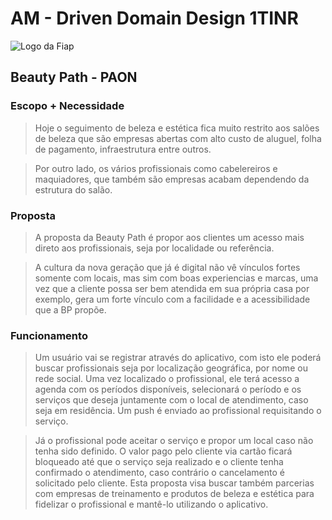 # AM - Driven Domain Design 1TINR

![Logo da Fiap](https://upload.wikimedia.org/wikipedia/commons/d/d4/Fiap-logo-novo.jpg) 

## Beauty Path - PAON

### Escopo + Necessidade

> Hoje o seguimento de beleza e estética fica muito restrito aos salões de beleza que são empresas abertas com alto custo de aluguel, folha de pagamento, infraestrutura entre outros.

> Por outro lado, os vários profissionais como cabelereiros e maquiadores, que também são empresas acabam dependendo da estrutura do salão.

### Proposta

> A proposta da Beauty Path é propor aos clientes um acesso mais direto aos profissionais, seja por localidade ou referência. 

> A cultura da nova geração que já é digital não vê vínculos fortes somente com locais, mas sim com boas experiencias e marcas, uma vez que a cliente possa ser bem atendida em sua própria casa por exemplo, gera um forte vínculo com a facilidade e a acessibilidade que a BP propõe.

### Funcionamento

> Um usuário vai se registrar através do aplicativo, com isto ele poderá buscar profissionais seja por localização geográfica, por nome ou rede social. Uma vez localizado o profissional, ele terá acesso a agenda com os períodos disponíveis, selecionará o período e os serviços que deseja juntamente com o local de atendimento, caso seja em residência. Um push é enviado ao profissional requisitando o serviço. 

> Já o profissional pode aceitar o serviço e propor um local caso não tenha sido definido. O valor pago pelo cliente via cartão ficará bloqueado até que o serviço seja realizado e o cliente tenha confirmado o atendimento, caso contrário o cancelamento é solicitado pelo cliente. 
Esta proposta visa buscar também parcerias com empresas de treinamento e produtos de beleza e estética para fidelizar o profissional e mantê-lo utilizando o aplicativo. 
